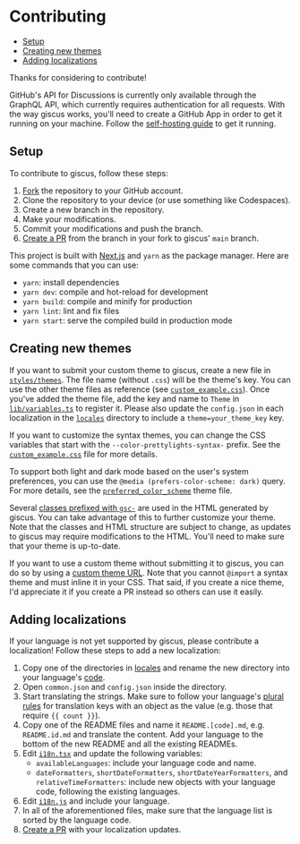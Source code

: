 # Contributing

- [Setup](#setup)
- [Creating new themes](#creating-new-themes)
- [Adding localizations](#adding-localizations)

Thanks for considering to contribute!

GitHub's API for Discussions is currently only available through the GraphQL
API, which currently requires authentication for all requests. With the way
giscus works, you'll need to create a GitHub App in order to get it
running on your machine. Follow the [self-hosting guide][self-hosting] to get
it running.

## Setup

To contribute to giscus, follow these steps:

1. [Fork][fork] the repository to your GitHub account.
2. Clone the repository to your device (or use something like Codespaces).
3. Create a new branch in the repository.
4. Make your modifications.
5. Commit your modifications and push the branch.
6. [Create a PR][pr] from the branch in your fork to giscus' `main` branch.

This project is built with [Next.js][next.js] and `yarn` as the package manager.
Here are some commands that you can use:

- `yarn`: install dependencies
- `yarn dev`: compile and hot-reload for development
- `yarn build`: compile and minify for production
- `yarn lint`: lint and fix files
- `yarn start`: serve the compiled build in production mode

## Creating new themes

If you want to submit your custom theme to giscus, create a new file in
[`styles/themes`][themes-dir]. The file name (without `.css`) will be the
theme's key. You can use the other theme files as reference (see
[`custom_example.css`][example]). Once you've added the theme file, add the key
and name to `Theme` in [`lib/variables.ts`][variables] to register it. Please
also update the `config.json` in each localization in the [`locales`][locales]
directory to include a `theme=your_theme_key` key.

If you want to customize the syntax themes, you can change the CSS variables
that start with the `--color-prettylights-syntax-` prefix. See the
[`custom_example.css`][example] file for more details.

To support both light and dark mode based on the user's system preferences, you
can use the `@media (prefers-color-scheme: dark)` query. For more details, see
the [`preferred_color_scheme`][preferred-color-scheme] theme file.

Several [classes prefixed with `gsc-`][gsc-classes] are used in the HTML
generated by giscus. You can take advantage of this to further customize your
theme. Note that the classes and HTML structure are subject to change, as
updates to giscus may require modifications to the HTML. You'll need to make
sure that your theme is up-to-date.

If you want to use a custom theme without submitting it to giscus, you can do
so by using a [custom theme URL][custom-theme-url]. Note that you cannot
`@import` a syntax theme and must inline it in your CSS. That said, if you
create a nice theme, I'd appreciate it if you create a PR instead so others can
use it easily.

## Adding localizations

If your language is not yet supported by giscus, please contribute a
localization! Follow these steps to add a new localization:

1. Copy one of the directories in [locales][locales] and rename the new
   directory into your language's [code][language-codes].
2. Open `common.json` and `config.json` inside the directory.
3. Start translating the strings. Make sure to follow your language's
   [plural rules][plural-rules] for translation keys with an object as the value
   (e.g. those that require `{{ count }}`).
4. Copy one of the README files and name it `README.[code].md`, e.g.
   `README.id.md` and translate the content. Add your language to the bottom of
   the new README and all the existing READMEs.
5. Edit [`i18n.tsx`][i18n-tsx] and update the following variables:
   - `availableLanguages`: include your language code and name.
   - `dateFormatters`, `shortDateFormatters`, `shortDateYearFormatters`, and
     `relativeTimeFormatters`: include new objects with your language code,
     following the existing languages.
6. Edit [`i18n.js`][i18n-js] and include your language.
7. In all of the aforementioned files, make sure that the language list is
   sorted by the language code.
8. [Create a PR][pr] with your localization updates.

[self-hosting]: SELF-HOSTING.md
[fork]: https://github.com/giscus/giscus/fork
[pr]: https://github.com/giscus/giscus/compare
[next.js]: https://github.com/vercel/next.js
[themes-dir]: styles/themes
[example]: styles/themes/custom_example.css
[variables]: lib/variables.ts
[preferred-color-scheme]: styles/themes/preferred_color_scheme.css
[gsc-classes]: https://github.com/giscus/giscus/search?l=TSX&q=gsc
[custom-theme-url]: https://github.com/giscus/giscus/blob/main/ADVANCED-USAGE.md#data-theme
[locales]: locales/
[language-codes]: https://unicode-org.github.io/cldr-staging/charts/latest/supplemental/languages_and_scripts.html
[plural-rules]: https://unicode-org.github.io/cldr-staging/charts/latest/supplemental/language_plural_rules.html
[i18n-tsx]: lib/i18n.tsx
[i18n-js]: i18n.js
